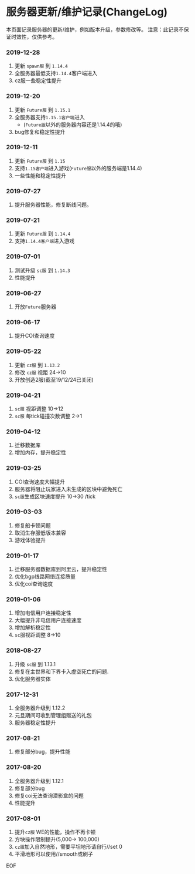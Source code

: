 # 服务器更新/维护记录(ChangeLog)

本页面记录服务器的更新/维护，例如版本升级，参数修改等。
注意：此记录不保证时效性，仅供参考。


### 2019-12-28
1. 更新 ``spawn服`` 到 ``1.14.4``
2. 全服务器最低支持``1.14.4``客户端进入
3. cz服一些稳定性提升

### 2019-12-20
1. 更新 ``Future服`` 到 ``1.15.1``
2. 全服务器支持``1.15.1客户端``进入
    - (``Future服``以外的服务器内容还是1.14.4的哦)
3. bug修复和稳定性提升

### 2019-12-11
1. 更新 ``Future服`` 到 ``1.15``
2. 支持``1.15客户端``进入游戏(``Future服``以外的服务端是1.14.4)
3. 一些性能和稳定性提升

### 2019-07-27
1. 提升服务器性能，修复断线问题。

### 2019-07-21
1. 更新 ``Future服`` 到 ``1.14.4``
2. 支持``1.14.4客户端``进入游戏

### 2019-07-01
1. 测试升级 ``sc服`` 到 ``1.14.3``
2. 性能提升


### 2019-06-27
1. 开放``Future``服务器

### 2019-06-17
1. 提升COI查询速度

### 2019-05-22
1. 更新 ``cz服`` 到 ``1.13.2``
2. 修改 ``cz服`` 视距 24->10
3. 开放创造2服(截至19/12/24已关闭)


### 2019-04-21
1. ``sc服`` 视距调整 10->12
2. ``sc服`` 每tick碰撞次数调整 2->1

### 2019-04-12
1. 迁移数据库
2. 增加内存，提升稳定性

### 2019-03-25
1. COI查询速度大幅提升
2. 服务器将阻止玩家进入未生成的区块中避免死亡
3. ``sc服``生成区块速度提升 10->30 /tick

### 2019-03-03
1. 修复船卡顿问题
2. 取消生存服低版本兼容
3. 游戏体验提升

### 2019-01-17
1. 迁移服务器数据库到阿里云，提升稳定性
2. 优化bgp线路网络连接质量
3. 优化coi查询速度


### 2019-01-06
1. 增加电信用户连接稳定性
2. 大幅提升非电信用户连接速度
3. 增加解析稳定性
4. ``sc``服视距调整 8->10

### 2018-08-27
1. 升级 ``sc服`` 到 1.13.1
2. 修复在主世界和下界卡入虚空死亡的问题.
3. 优化服务器实体

### 2017-12-31
1. 全服务器升级到 1.12.2
2. 元旦期间可收到管理组赠送的礼包
3. 服务器稳定性提升

### 2017-08-21
1. 修复部分bug，提升性能


### 2017-08-20
1. 全服务器升级到 1.12.1
2. 修复部分bug
3. 修复coi无法查询潜影盒的问题
4. 性能提升

### 2017-08-01
1. 提升``cz服`` WE的性能，操作不再卡顿
2. 方块操作限制提升(5,000-> 100,000)
3. ``cz服``加入自然地形，需要平坦地形请自行//set 0
4. 平滑地形可以使用//smooth或刷子


EOF















